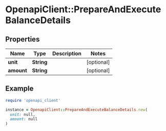 # OpenapiClient::PrepareAndExecuteBalanceDetails

## Properties

| Name | Type | Description | Notes |
| ---- | ---- | ----------- | ----- |
| **unit** | **String** |  | [optional] |
| **amount** | **String** |  | [optional] |

## Example

```ruby
require 'openapi_client'

instance = OpenapiClient::PrepareAndExecuteBalanceDetails.new(
  unit: null,
  amount: null
)
```

